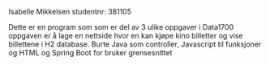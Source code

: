 Isabelle Mikkelsen 
studentnr: 381105

Dette er en program som som er del av 3 ulike oppgaver i Data1700
oppgaven er å lage en nettside hvor en kan kjøpe kino billetter og vise billettene i H2 database.
Burte Java som controller, Javascript til funksjoner og HTML og Spring Boot for bruker grensesnittet

